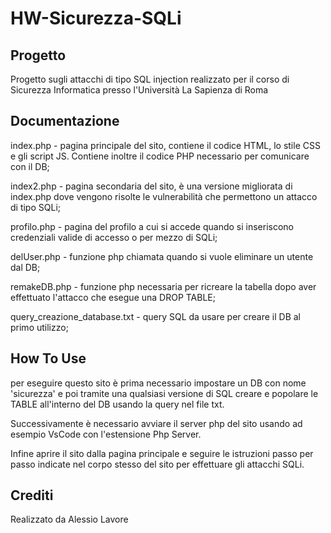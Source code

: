 # HW-Sicurezza-SQLi

## Progetto
Progetto sugli attacchi di tipo SQL injection realizzato per il corso di Sicurezza Informatica presso l'Università La Sapienza di Roma

## Documentazione
index.php - pagina principale del sito, contiene il codice HTML, lo stile CSS e gli script JS. Contiene inoltre il codice PHP necessario per comunicare con il DB;

index2.php - pagina secondaria del sito, è una versione migliorata di index.php dove vengono risolte le vulnerabilità che permettono un attacco di tipo SQLi;

profilo.php - pagina del profilo a cui si accede quando si inseriscono credenziali valide di accesso o per mezzo di SQLi;

delUser.php - funzione php chiamata quando si vuole eliminare un utente dal DB;

remakeDB.php - funzione php necessaria per ricreare la tabella dopo aver effettuato l'attacco che esegue una DROP TABLE;

query_creazione_database.txt - query SQL da usare per creare il DB al primo utilizzo;

## How To Use
per eseguire questo sito è prima necessario impostare un DB con nome 'sicurezza' e poi tramite una qualsiasi versione di SQL creare e popolare le TABLE all'interno del DB usando la query nel file txt.

Successivamente è necessario avviare il server php del sito usando ad esempio VsCode con l'estensione Php Server.

Infine aprire il sito dalla pagina principale e seguire le istruzioni passo per passo indicate nel corpo stesso del sito per effettuare gli attacchi SQLi.

## Crediti
Realizzato da Alessio Lavore
